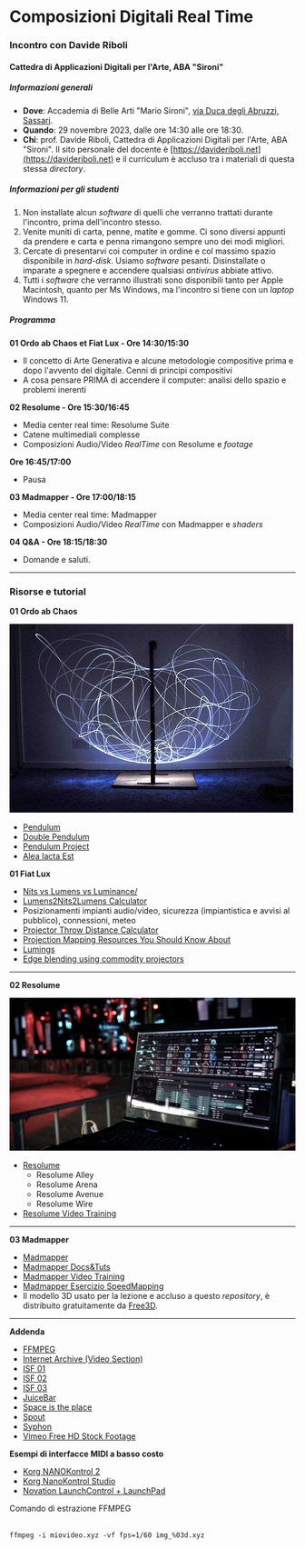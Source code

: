 # Composizioni Digitali Real Time

### Incontro con Davide Riboli

#### Cattedra di Applicazioni Digitali per l'Arte, ABA "Sironi"

##### Informazioni generali

- **Dove**: Accademia di Belle Arti "Mario Sironi", [via Duca degli Abruzzi, Sassari](https://maps.app.goo.gl/KEPd6GJbRxfyGQCp7).
- **Quando**: 29 novembre 2023, dalle ore 14:30 alle ore 18:30.
- **Chi**: prof. Davide Riboli, Cattedra di Applicazioni Digitali per l'Arte, ABA "Sironi". Il sito personale del docente è [https://davideriboli.net](https://davideriboli.net) e il curriculum è accluso tra i materiali di questa stessa _directory_.

##### Informazioni per gli studenti

1. Non installate alcun _software_ di quelli che verranno trattati durante l'incontro, prima dell'incontro stesso.
2. Venite muniti di carta, penne, matite e gomme. Ci sono diversi appunti da prendere e carta e penna rimangono sempre uno dei modi migliori.
3. Cercate di presentarvi coi computer in ordine e col massimo spazio disponibile in _hard-disk_. Usiamo _software_ pesanti. Disinstallate o imparate a spegnere e accendere qualsiasi _antivirus_ abbiate attivo.
4. Tutti i _software_ che verranno illustrati sono disponibili tanto per Apple Macintosh, quanto per Ms Windows, ma l'incontro si tiene con un _laptop_ Windows 11.

##### Programma 

**01 Ordo ab Chaos et Fiat Lux - Ore 14:30/15:30**

- Il concetto di Arte Generativa e alcune metodologie compositive prima e dopo l'avvento del digitale. Cenni di principi compositivi
- A cosa pensare PRIMA di accendere il computer: analisi dello spazio e problemi inerenti

**02 Resolume - Ore 15:30/16:45**

- Media center real time: Resolume Suite
- Catene multimediali complesse	
- Composizioni Audio/Video _RealTime_ con Resolume e _footage_

**Ore 16:45/17:00**

- Pausa

**03 Madmapper - Ore 17:00/18:15**

- Media center real time: Madmapper
- Composizioni Audio/Video _RealTime_ con Madmapper e _shaders_

**04 Q&A - Ore 18:15/18:30**

- Domande e saluti.

---

### Risorse e tutorial

**01 Ordo ab Chaos**

![Double Pendulum Light Painting](DoublePendulumLightPainting.jpg)

- [Pendulum](https://www.myphysicslab.com/pendulum/pendulum-en.html)
- [Double Pendulum](https://www.myphysicslab.com/pendulum/double-pendulum-en.html)
- [Pendulum Project](https://youtu.be/d2E5oojoXjk?feature=shared&t=133)
- [Alea Iacta Est](https://aba-sironi-codex.github.io/Musical-Dice/)

**01 Fiat Lux**

- [Nits vs Lumens vs Luminance/](https://it.newhavendisplay.com/blog/nits-vs-lumens-vs-luminance/)
- [Lumens2Nits2Lumens Calculator](https://calculator.academy/lumens-to-nits-calculator/)
- Posizionamenti impianti audio/video, sicurezza (impiantistica e avvisi al pubblico), connessioni, meteo
- [Projector Throw Distance Calculator](https://www.projectorcentral.com/projection-calculator-pro.cfm)
- [Projection Mapping Resources You Should Know About](https://interactiveimmersive.io/blog/outputs/projection-mapping-resources-you-should-know-about/)
- [Lumings](https://whatsit.fr/en/services/lumings/)
- [Edge blending using commodity projectors](https://paulbourke.net/miscellaneous/edgeblend/)
	
---

**02 Resolume**

![Resolume](Resolume.jpg)

- [Resolume](https://www.resolume.com/)
	- Resolume Alley 
	- Resolume Arena
	- Resolume Avenue
	- Resolume Wire
- [Resolume Video Training](https://resolume.com/training)

---

**03 Madmapper**

- [Madmapper](https://madmapper.com/)
- [Madmapper Docs&Tuts](https://madmapper.com/madmapper/tutorials)
- [Madmapper Video Training](https://www.youtube.com/channel/UCC9p0fzuYik453n9fXFjpgg)
- [Madmapper Esercizio SpeedMapping](https://www.youtube.com/watch?v=ep0GUaZRO1Y)
- Il modello 3D usato per la lezione e accluso a questo _repository_, è distribuito gratuitamente da [Free3D](https://free3d.com/it/3d-model/male-base-mesh-6682.html).

---

**Addenda**

- [FFMPEG](https://ffmpeg.org/)
- [Internet Archive (Video Section)](https://archive.org/details/movies)
- [ISF 01](https://isf.vidvox.net/)
- [ISF 02](https://isf.video/)
- [ISF 03](https://editor.isf.video/)
- [JuiceBar](https://inapp.get-juicebar.com/)
- [Space is the place](https://editor.isf.video/shaders/5e7a7fa17c113618206de17a)
- [Spout](https://spout.zeal.co/)
- [Syphon](https://syphon.github.io/)
- [Vimeo Free HD Stock Footage](https://vimeo.com/groups/freehd)

**Esempi di interfacce MIDI a basso costo**

- [Korg NANOKontrol 2](https://www.amazon.it/Korg-Kontrol-black-controller-logic/dp/B004M8UZS8)
- [Korg NanoKontrol Studio](https://www.amazon.it/Korg-Controller-nanokontrol-Studio/dp/B01APLZ7XI?ufe=app_do%3Aamzn1.fos.9d4f9b77-768c-4a4e-94ad-33674c20ab35)
- [Novation LaunchControl + LaunchPad](https://www.amazon.it/Novation-Launch-Control-MKII-Launchpad/dp/B0B4C8DXWC)

Comando di estrazione FFMPEG

```shell

ffmpeg -i miovideo.xyz -vf fps=1/60 img_%03d.xyz

``` 
